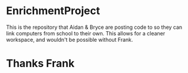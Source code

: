 # EnrichmentProject

This is the repository that Aidan & Bryce are posting code to so they can link computers from school to their own. This allows for a cleaner workspace, and wouldn't be possible without Frank. 

# Thanks Frank
